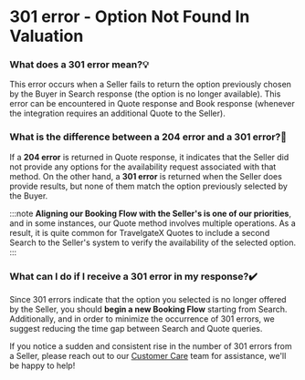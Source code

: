 ﻿---
sidebar_position: 13
---

# 301 error - Option Not Found In Valuation

### What does a 301 error mean?💡
This error occurs when a Seller fails to return the option previously chosen by the Buyer in Search response (the option is no longer available). This error can be encountered in Quote response and Book response (whenever the integration requires an additional Quote to the Seller).

### What is the difference between a 204 error and a 301 error?🔎
If a **204 error** is returned in Quote response, it indicates that the Seller did not provide any options for the availability request associated with that method. On the other hand, a **301 error** is returned when the Seller does provide results, but none of them match the option previously selected by the Buyer.

:::note
**Aligning our Booking Flow with the Seller's is one of our priorities**, and in some instances, our Quote method involves multiple operations. As a result, it is quite common for TravelgateX Quotes to include a second Search to the Seller's system to verify the availability of the selected option.
:::

### What can I do if I receive a 301 error in my response?✔️
Since 301 errors indicate that the option you selected is no longer offered by the Seller, you should **begin a new Booking Flow** starting from Search. Additionally, and in order to minimize the occurrence of 301 errors, we suggest reducing the time gap between Search and Quote queries.

If you notice a sudden and consistent rise in the number of 301 errors from a Seller, please reach out to our [Customer Care](https://app.travelgatex.com/tickets) team for assistance, we'll be happy to help!